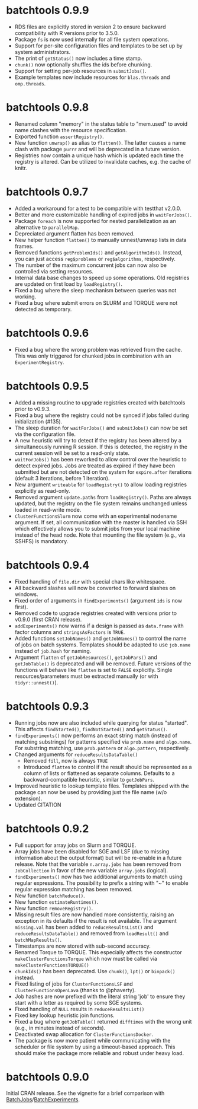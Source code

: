 # batchtools 0.9.9

* RDS files are explicitly stored in version 2 to ensure backward compatibility with R versions prior to 3.5.0.
* Package `fs` is now used internally for all file system operations.
* Support for per-site configuration files and templates to be set up by system administrators.
* The print of `getStatus()` now includes a time stamp.
* `chunk()` now optionally shuffles the ids before chunking.
* Support for setting per-job resources in `submitJobs()`.
* Example templates now include resources for `blas.threads` and `omp.threads`.

# batchtools 0.9.8

* Renamed column "memory" in the status table to "mem.used" to avoid name clashes with the resource specification.
* Exported function `assertRegistry()`.
* New function `unwrap()` as alias to `flatten()`.
  The latter causes a name clash with package `purrr` and will be deprecated in a future version.
* Registries now contain a unique hash which is updated each time the registry is altered.
  Can be utilized to invalidate caches, e.g. the cache of knitr.

# batchtools 0.9.7

* Added a workaround for a test to be compatible with testthat v2.0.0.
* Better and more customizable handling of expired jobs in `waitForJobs()`.
* Package `foreach` is now supported for nested parallelization as an alternative to `parallelMap`.
* Depreciated argument flatten has been removed.
* New helper function `flatten()` to manually unnest/unwrap lists in data frames.
* Removed functions `getProblemIds()` and `getAlgorithmIds()`.
  Instead, you can just access `reg$problems` or `reg$algorithms`, respectively.
* The number of the maximum concurrent jobs can now also be controlled via setting resources.
* Internal data base changes to speed up some operations.
  Old registries are updated on first load by `loadRegistry()`.
* Fixed a bug where the sleep mechanism between queries was not working.
* Fixed a bug where submit errors on SLURM and TORQUE were not detected as temporary.

# batchtools 0.9.6

* Fixed a bug where the wrong problem was retrieved from the cache. This was only triggered for chunked jobs in
  combination with an `ExperimentRegistry`.

# batchtools 0.9.5

* Added a missing routine to upgrade registries created with batchtools prior to v0.9.3.
* Fixed a bug where the registry could not be synced if jobs failed during initialization (#135).
* The sleep duration for `waitForJobs()` and `submitJobs()` can now be set via the configuration file.
* A new heuristic will try to detect if the registry has been altered by a simultaneously running R session.
  If this is detected, the registry in the current session will be set to a read-only state.
* `waitForJobs()` has been reworked to allow control over the heuristic to detect expired jobs.
  Jobs are treated as expired if they have been submitted but are not detected on the system for `expire.after` iterations
  (default 3 iterations, before 1 iteration).
* New argument `writeable` for `loadRegistry()` to allow loading registries explicitly as read-only.
* Removed argument `update.paths` from `loadRegistry()`.
  Paths are always updated, but the registry on the file system remains unchanged unless loaded in read-write mode.
* `ClusterFunctionsSlurm` now come with an experimental nodename argument. If set, all communication with the master is
  handled via SSH which effectively allows you to submit jobs from your local machine instead of the head node.
  Note that mounting the file system (e.g., via SSHFS) is mandatory.

# batchtools 0.9.4

* Fixed handling of `file.dir` with special chars like whitespace.
* All backward slashes will now be converted to forward slashes on windows.
* Fixed order of arguments in `findExperiments()` (argument `ids` is now first).
* Removed code to upgrade registries created with versions prior to v0.9.0 (first CRAN release).
* `addExperiments()` now warns if a design is passed as `data.frame` with factor columns and `stringsAsFactors` is `TRUE`.
* Added functions `setJobNames()` and `getJobNames()` to control the name of jobs on batch systems.
  Templates should be adapted to use `job.name` instead of `job.hash` for naming.
* Argument `flatten` of `getJobResources()`, `getJobPars()` and `getJobTable()` is deprecated and will be removed.
  Future versions of the functions will behave like `flatten` is set to `FALSE` explicitly.
  Single resources/parameters must be extracted manually (or with `tidyr::unnest()`).

# batchtools 0.9.3

* Running jobs now are also included while querying for status "started". This affects `findStarted()`, `findNotStarted()` and `getStatus()`.
* `findExperiments()` now performs an exact string match (instead of matching substrings) for patterns specified via `prob.name` and `algo.name`.
  For substring matching, use `prob.pattern` or `algo.pattern`, respectively.
* Changed arguments for `reduceResultsDataTable()`
    * Removed `fill`, now is always `TRUE`
    * Introduced `flatten` to control if the result should be represented as a column of lists or flattened as separate columns.
      Defaults to a backward-compatible heuristic, similar to `getJobPars`.
* Improved heuristic to lookup template files.
  Templates shipped with the package can now be used by providing just the file name (w/o extension).
* Updated CITATION

# batchtools 0.9.2

* Full support for array jobs on Slurm and TORQUE.
* Array jobs have been disabled for SGE and LSF (due to missing information about the output format) but will be re-enable in a future release.
  Note that the variable `n.array.jobs` has been removed from `JobCollection` in favor of the new variable `array.jobs` (logical).
* `findExperiments()` now has two additional arguments to match using regular expressions.
  The possibility to prefix a string with "~" to enable regular expression matching has been removed.
* New function `batchReduce()`.
* New function `estimateRuntimes()`.
* New function `removeRegistry()`.
* Missing result files are now handled more consistently, raising an exception in its defaults if the result is not available.
  The argument `missing.val` has been added to `reduceResultsList()` and `reduceResultsDataTable()` and removed from `loadResult()` and `batchMapResults()`.
* Timestamps are now stored with sub-second accuracy.
* Renamed Torque to TORQUE. This especially affects the constructor `makeClusterFunctionsTorque` which now must be called via `makeClusterFunctionsTORQUE()`
* `chunkIds()` has been deprecated. Use `chunk()`, `lpt()` or `binpack()` instead.
* Fixed listing of jobs for `ClusterFunctionsLSF` and `ClusterFunctionsOpenLava` (thanks to @phaverty).
* Job hashes are now prefixed with the literal string 'job' to ensure they start with a letter as required by some SGE systems.
* Fixed handling of `NULL` results in `reduceResultsList()`
* Fixed key lookup heuristic join functions.
* Fixed a bug where `getJobTable()` returned `difftimes` with the wrong unit (e.g., in minutes instead of seconds).
* Deactivated swap allocation for `ClusterFunctionsDocker`.
* The package is now more patient while communicating with the scheduler or file system by using a timeout-based approach.
  This should make the package more reliable and robust under heavy load.

# batchtools 0.9.0

Initial CRAN release.
See the vignette for a brief comparison with [BatchJobs](https://cran.r-project.org/package=BatchJobs)/[BatchExperiments](https://cran.r-project.org/package=BatchExperiments).
